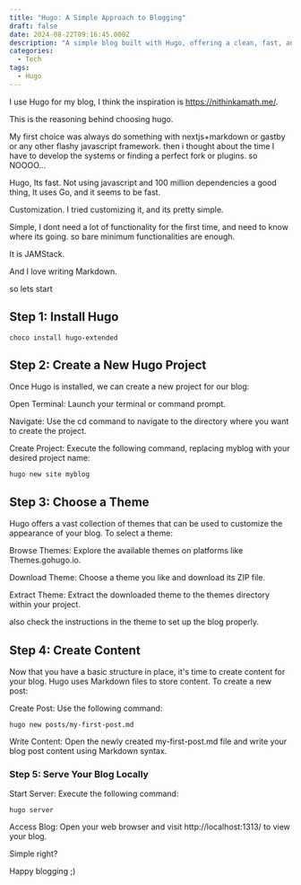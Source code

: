 ```yaml
---
title: "Hugo: A Simple Approach to Blogging"
draft: false
date: 2024-08-22T09:16:45.000Z
description: "A simple blog built with Hugo, offering a clean, fast, and distraction-free experience. Explore topics ranging from Tech, Business and Life, all powered by the simplicity of Markdown and the efficiency of Hugo."
categories:
  - Tech
tags:
  - Hugo
---
```


I use Hugo for my blog, I think the inspiration is https://nithinkamath.me/.

This is the reasoning behind choosing hugo.

My first choice was always do something with nextjs+markdown or gastby or any other flashy javascript framework. then i thought about the time I have to develop the systems or finding a perfect fork or plugins. so NOOOO...

Hugo, Its fast. Not using javascript and 100 million dependencies a good thing, It uses Go, and it seems to be fast.

Customization. I tried customizing it, and its pretty simple.

Simple, I dont need a lot of functionality for the first time, and need to know where its going. so bare minimum functionalities are enough.

It is JAMStack.

And I love writing Markdown.

so lets start

## Step 1: Install Hugo

```
choco install hugo-extended
```

## Step 2: Create a New Hugo Project

Once Hugo is installed, we can create a new project for our blog:

Open Terminal: Launch your terminal or command prompt.

Navigate: Use the cd command to navigate to the directory where you want to create the project.

Create Project: Execute the following command, replacing myblog with your desired project name:

```
hugo new site myblog
```

## Step 3: Choose a Theme

Hugo offers a vast collection of themes that can be used to customize the appearance of your blog. To select a theme:

Browse Themes: Explore the available themes on platforms like Themes.gohugo.io.

Download Theme: Choose a theme you like and download its ZIP file.

Extract Theme: Extract the downloaded theme to the themes directory within your project.

also check the instructions in the theme to set up the blog properly.

## Step 4: Create Content

Now that you have a basic structure in place, it's time to create content for your blog. Hugo uses Markdown files to store content. To create a new post:

Create Post: Use the following command:

```
hugo new posts/my-first-post.md
```

Write Content: Open the newly created my-first-post.md file and write your blog post content using Markdown syntax.

### Step 5: Serve Your Blog Locally

Start Server: Execute the following command:

```
hugo server
```

Access Blog: Open your web browser and visit http://localhost:1313/ to view your blog.

Simple right?

Happy blogging ;)
